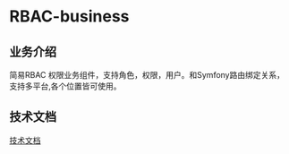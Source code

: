 # RBAC-business

## 业务介绍

简易RBAC 权限业务组件，支持角色，权限，用户。和Symfony路由绑定关系，支持多平台,各个位置皆可使用。

## 技术文档

[技术文档](https://phpzlc.com/doc/module/RBAC-business)
